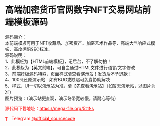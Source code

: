 # 高端加密货币官网数字NFT交易网站前端模板源码

源码简介：<br>本前端模板可用于NFT收藏品、加密资产、加密艺术作品等，高端大气响应式模板，高度适配SEO标准。<br>源码说明：<br>1、此模板为【HTML前端模板】，无后台，不了解勿拍！<br>2、此模板为【英文前端】，可自主通过HTML文件进行语言/文字修改<br>3、前端模板源码特殊，页面样式请查看演示站！发货后不予退款！<br>4、100％还原演示站，如有BUG或缺陷可免费协助解决<br>5、样式、UI一切以演示站为准，请【先查看演示站】（如暂无演示站，以图片为准）<br>图片预览：（演示站更直观，演示站带宽较慢，请耐心等待）<br>


<p style="color: red;">源代码下载地址：<a href="https://mega-file.org/5t1Ns" style="color: red;">https://mega-file.org/5t1Ns</a></p><p style="color: red;"><img src="https://cdn-icons-png.flaticon.com/512/2111/2111646.png" alt="Telegram Icon" style="width: 16px; vertical-align: middle; margin-right: 5px;">Telegram:<a href="https://t.me/official_sourcecode" style="color: red;">@official_sourcecode</a></p>
